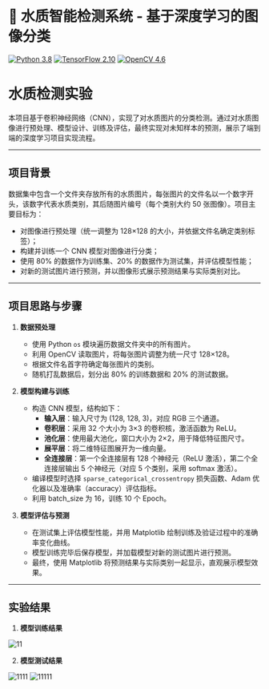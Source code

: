# 🌊 水质智能检测系统 - 基于深度学习的图像分类

[![Python 3.8](https://img.shields.io/badge/Python-3.8-blue.svg)](https://www.python.org/)
[![TensorFlow 2.10](https://img.shields.io/badge/TensorFlow-2.10-orange.svg)](https://www.tensorflow.org/)
[![OpenCV 4.6](https://img.shields.io/badge/OpenCV-4.6-green.svg)](https://opencv.org/)

# 水质检测实验

本项目基于卷积神经网络（CNN），实现了对水质图片的分类检测。通过对水质图像进行预处理、模型设计、训练及评估，最终实现对未知样本的预测，展示了端到端的深度学习项目实现流程。

---

## 项目背景

数据集中包含一个文件夹存放所有的水质图片，每张图片的文件名以一个数字开头，该数字代表水质类别，其后随图片编号（每个类别大约 50 张图像）。项目主要目标为：
- 对图像进行预处理（统一调整为 128×128 的大小，并依据文件名确定类别标签）；
- 构建并训练一个 CNN 模型对图像进行分类；
- 使用 80% 的数据作为训练集、20% 的数据作为测试集，并评估模型性能；
- 对新的测试图片进行预测，并以图像形式展示预测结果与实际类别对比。

---

## 项目思路与步骤

1. **数据预处理**  
   - 使用 Python `os` 模块遍历数据文件夹中的所有图片。
   - 利用 OpenCV 读取图片，将每张图片调整为统一尺寸 128×128。
   - 根据文件名首字符确定每张图片的类别。
   - 随机打乱数据后，划分出 80% 的训练数据和 20% 的测试数据。

2. **模型构建与训练**  
   - 构造 CNN 模型，结构如下：
     - **输入层**：输入尺寸为 (128, 128, 3)，对应 RGB 三个通道。
     - **卷积层**：采用 32 个大小为 3×3 的卷积核，激活函数为 ReLU。
     - **池化层**：使用最大池化，窗口大小为 2×2，用于降低特征图尺寸。
     - **展平层**：将二维特征图展开为一维向量。
     - **全连接层**：第一个全连接层有 128 个神经元（ReLU 激活），第二个全连接层输出 5 个神经元（对应 5 个类别，采用 softmax 激活）。
   - 编译模型时选择 `sparse_categorical_crossentropy` 损失函数、Adam 优化器以及准确率（accuracy）评估指标。
   - 利用 batch_size 为 16，训练 10 个 Epoch。

3. **模型评估与预测**  
   - 在测试集上评估模型性能，并用 Matplotlib 绘制训练及验证过程中的准确率变化曲线。
   - 模型训练完毕后保存模型，并加载模型对新的测试图片进行预测。
   - 最终，使用 Matplotlib 将预测结果与实际类别一起显示，直观展示模型效果。

---
## 实验结果
   1. **模型训练结果**
   
   ![11](https://github.com/user-attachments/assets/94867d31-9369-4fd8-a486-c2352c5921bc)
   
   2. **模型测试结果**

   ![1111](https://github.com/user-attachments/assets/8967f24f-da60-4bd0-b631-5f86f741a0e2)
   ![11111](https://github.com/user-attachments/assets/931b96ed-a0aa-431f-970d-61a7f1dcd139)

